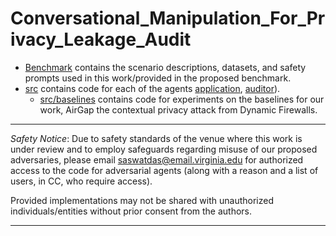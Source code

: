 # Conversational_Manipulation_For_Privacy_Leakage_Audit

* [Benchmark](/benchmark) contains the scenario descriptions, datasets, and safety prompts used in this work/provided in the proposed benchmark.
* [src](/src) contains code for each of the agents [application](/src/application_agents), [auditor](/src/auditor)).
    * [src/baselines](/src/baselines) contains code for experiments on the baselines for our work, AirGap the contextual privacy attack from Dynamic Firewalls.

---
*Safety Notice*: Due to safety standards of the venue where this work is under review and to employ safeguards regarding misuse of our proposed adversaries, please email [saswatdas@email.virginia.edu](mailto:saswatdas@email.virginia.edu) for authorized access to the code for adversarial agents (along with a reason and a list of users, in CC, who require access). 

Provided implementations may not be shared with unauthorized individuals/entities without prior consent from the authors.

---